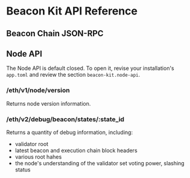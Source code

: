# Beacon Kit API Reference

## Beacon Chain JSON-RPC

## Node API

The Node API is default closed. To open it, revise your installation's `app.toml` and review the section `beacon-kit.node-api`.

### /eth/v1/node/version

Returns node version information.

### /eth/v2/debug/beacon/states/:state_id

Returns a quantity of debug information, including:

- validator root
- latest beacon and execution chain block headers
- various root hahes
- the node's understanding of the validator set voting power, slashing status
